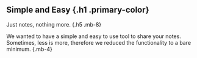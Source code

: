 ## Simple and Easy {.h1 .primary-color}
Just notes, nothing more. {.h5 .mb-8}

We wanted to have a simple and easy to use tool to share your notes.
Sometimes, less is more, therefore we reduced the functionality to
a bare minimum. {.mb-4}